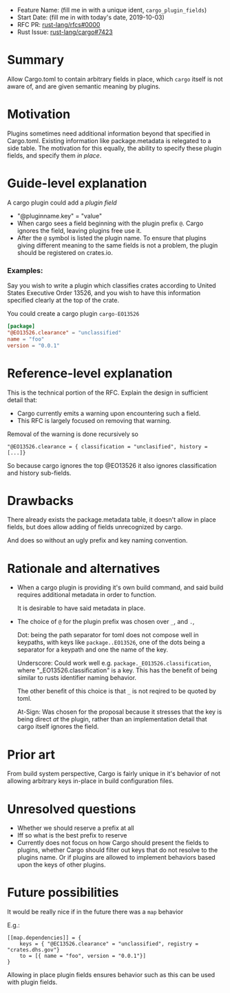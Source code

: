 - Feature Name: (fill me in with a unique ident, `cargo_plugin_fields`)
- Start Date: (fill me in with today's date, 2019-10-03)
- RFC PR: [rust-lang/rfcs#0000](https://github.com/rust-lang/rfcs/pull/0000)
- Rust Issue: [rust-lang/cargo#7423](https://github.com/rust-lang/cargo/issues/7423)

# Summary
[summary]: #summary

Allow Cargo.toml to contain arbitrary fields in place, which `cargo` itself is not aware of, and are given semantic meaning by plugins.

# Motivation
[motivation]: #motivation

Plugins sometimes need additional information beyond that specified in Cargo.toml. Existing information like package.metadata is relegated to a side table.  The motivation for this equally, the ability to specify these plugin fields, and specify them _in place_.

# Guide-level explanation
[guide-level-explanation]: #guide-level-explanation

A cargo plugin could add a _plugin field_

- "@pluginname.key" = "value"
- When cargo sees a field beginning with the plugin prefix `@`. Cargo ignores the field, leaving plugins free use it.
- After the `@` symbol is listed the plugin name.
  To ensure that plugins giving different meaning to the same fields is not a problem, the plugin should be registered on crates.io.

### Examples:

Say you wish to write a plugin which classifies crates according to United States Executive Order 13526, and you wish to have this information specified clearly at the top of the crate.

You could create a cargo plugin `cargo-EO13526`

```Cargo.toml
[package]
"@EO13526.clearance" = "unclassified"
name = "foo"
version = "0.0.1"
```

# Reference-level explanation
[reference-level-explanation]: #reference-level-explanation

This is the technical portion of the RFC. Explain the design in sufficient detail that:

- Cargo currently emits a warning upon encountering such a field.
- This RFC is largely focused on removing that warning.

Removal of the warning is done recursively so
```
"@EO13526.clearance = { classification = "unclasified", history = [...]}
```

So because cargo ignores the top @EO13526 it also ignores classification and history sub-fields.


# Drawbacks
[drawbacks]: #drawbacks

There already exists the package.metadata table, it doesn't allow in place fields, but does allow adding of fields unrecognized by cargo.

And does so without an ugly prefix and key naming convention.

# Rationale and alternatives
[rationale-and-alternatives]: #rationale-and-alternatives

- When a cargo plugin is providing it's own build command, and said build requires additional metadata in order to function.

    It is desirable to have said metadata in place.
- The choice of `@` for the plugin prefix was chosen over `_`, and `.`,

    Dot: being the path separator for toml does not compose well in keypaths, with keys like `package..EO13526`, one of the dots being a separator for a keypath and one the name of the key.

    Underscore: Could work well e.g. `package._EO13526.classification`,
    where "_EO13526.classification" is a key.
    This has the benefit of being similar to rusts identifier naming behavior. 

    The other benefit of this choice is that `_` is not reqired to be quoted by toml.

    At-Sign: Was chosen for the proposal because it stresses that the key is being direct _at_ the plugin, rather than an implementation detail that cargo itself ignores the field.

    


# Prior art
[prior-art]: #prior-art

From build system perspective, Cargo is fairly unique in it's behavior of not allowing arbitrary keys in-place in build configuration files.

# Unresolved questions
[unresolved-questions]: #unresolved-questions

- Whether we should reserve a prefix at all
- Iff so what is the best prefix to reserve
- Currently does not focus on how Cargo should present the fields to plugins, whether Cargo should filter out keys that do not resolve to the plugins name.  Or if plugins are allowed to implement behaviors based upon the keys of other plugins.



# Future possibilities
[future-possibilities]: #future-possibilities

It would be really nice if in the future there was a `map` behavior

E.g.: 

```
[[map.dependencies]] = {
    keys = { "@EC13526.clearance" = "unclassified", registry = "crates.dhs.gov"}
    to = [{ name = "foo", version = "0.0.1"}]
}
```

Allowing in place plugin fields ensures behavior such as this can be used with plugin fields.
